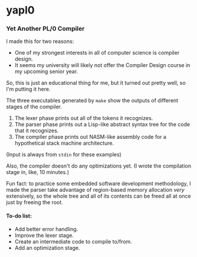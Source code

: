 # yapl0
### Yet Another PL/0 Compiler

I made this for two reasons:
* One of my strongest interests in all of computer science is compiler design.
* It seems my university will likely not offer the Compiler Design course in my upcoming senior year.

So, this is just an educational thing for me, but it turned out pretty well, so I'm putting it here.

The three executables generated by `make` show the outputs of different stages of the compiler.

1. The lexer phase prints out all of the tokens it recognizes.
2. The parser phase prints out a Lisp-like abstract syntax tree for the code that it recognizes.
3. The compiler phase prints out NASM-like assembly code for a hypothetical stack machine architecture.

(Input is always from `stdin` for these examples)

Also, the compiler doesn't do any optimizations yet.
(I wrote the compilation stage in, like, 10 minutes.)

Fun fact: to practice some embedded software development methodology,
I made the parser take advantage of region-based memory allocation *very* extensively,
so the whole tree and all of its contents can be freed all at once just by freeing the root.

#### To-do list:
* Add better error handling.
* Improve the lexer stage.
* Create an intermediate code to compile to/from.
* Add an optimization stage.
